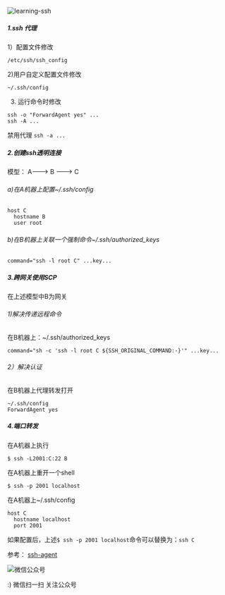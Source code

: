 <!--
author: os4uinfo
head: https://os4u.info/blog/img/sun.png
date: 2017-06-10
title: ssh的一些使用
tags: linux 
images: https://os4u.info/blog/img/sun.png
category: linux
status: publish
summary: ssh学习，本节主要介绍ssh的一些技巧。
-->

![learning-ssh](https://www.os4u.info/blog/linux/images/learning-ssh.png)
##### 1.ssh 代理

1）配置文件修改

```
/etc/ssh/ssh_config
```

2)用户自定义配置文件修改

```
~/.ssh/config
```
3) 运行命令时修改

```
ssh -o "ForwardAgent yes" ...
ssh -A ...
```
禁用代理 `ssh -a ...`

##### 2.创建ssh透明连接

模型： A---> B ---> C

###### a)在A机器上配置~/.ssh/config

```
host C
  hostname B
  user root
```

###### b)在B机器上关联一个强制命令~/.ssh/authorized_keys

```
command="ssh -l root C" ...key...
```

##### 3.跨网关使用SCP

在上述模型中B为网关

###### 1)解决传递远程命令
在B机器上：~/.ssh/authorized_keys
```
command="sh -c 'ssh -l root C ${SSH_ORIGINAL_COMMAND:-}'" ...key...
```
###### 2）解决认证
在B机器上代理转发打开
```
~/.ssh/config
ForwardAgent yes
```

##### 4.端口转发

在A机器上执行

```
$ ssh -L2001:C:22 B
```
在A机器上重开一个shell

```
$ ssh -p 2001 localhost
```

在A机器上~/.ssh/config

```
host C
  hostname localhost
  port 2001
```
如果配置后，上述`$ ssh -p 2001 localhost`命令可以替换为：`ssh C`


参考：
[ssh-agent](http://linux.101hacks.com/unix/ssh-agent/)


![微信公众号](https://www.os4u.info/wx.jpg) 

:) 微信扫一扫 关注公众号 